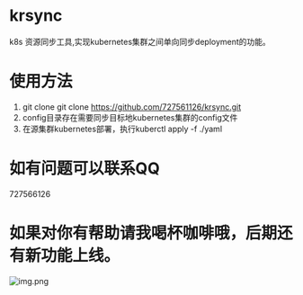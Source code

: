 # krsync
k8s 资源同步工具,实现kubernetes集群之间单向同步deployment的功能。

# 使用方法
1. git clone git clone https://github.com/727561126/krsync.git
2. config目录存在需要同步目标地kubernetes集群的config文件
3. 在源集群kubernetes部署，执行kuberctl apply -f ./yaml

# 如有问题可以联系QQ
 727566126

# 如果对你有帮助请我喝杯咖啡哦，后期还有新功能上线。
![img.png](https://drsync.oss-cn-beijing.aliyuncs.com/wx.png)
